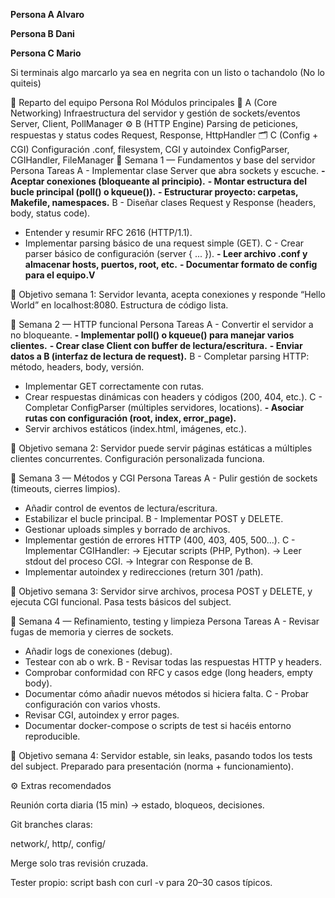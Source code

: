 **Persona A Alvaro**

**Persona B Dani**

**Persona C Mario**

Si terminais algo marcarlo ya sea en negrita con un listo o tachandolo (No lo quiteis)

👥 Reparto del equipo
Persona	Rol	Módulos principales
🧠 A (Core Networking)	Infraestructura del servidor y gestión de sockets/eventos	Server, Client, PollManager
⚙️ B (HTTP Engine)	Parsing de peticiones, respuestas y status codes	Request, Response, HttpHandler
🗂️ C (Config + CGI)	Configuración .conf, filesystem, CGI y autoindex	ConfigParser, CGIHandler, FileManager
📆 Semana 1 — Fundamentos y base del servidor
Persona	Tareas
A	- Implementar clase Server que abra sockets y escuche.
**- Aceptar conexiones (bloqueante al principio).**
**- Montar estructura del bucle principal (poll() o kqueue()).**
**- Estructurar proyecto: carpetas, Makefile, namespaces.**
B	- Diseñar clases Request y Response (headers, body, status code).
- Entender y resumir RFC 2616 (HTTP/1.1).
- Implementar parsing básico de una request simple (GET).
C	- Crear parser básico de configuración (server { ... }).
**- Leer archivo .conf y almacenar hosts, puertos, root, etc.**
**- Documentar formato de config para el equipo.V**

🎯 Objetivo semana 1:
Servidor levanta, acepta conexiones y responde “Hello World” en localhost:8080.
Estructura de código lista.

📆 Semana 2 — HTTP funcional
Persona	Tareas
A	- Convertir el servidor a no bloqueante.
**- Implementar poll() o kqueue() para manejar varios clientes.**
**- Crear clase Client con buffer de lectura/escritura.**
**- Enviar datos a B (interfaz de lectura de request).**
B	- Completar parsing HTTP: método, headers, body, versión.
- Implementar GET correctamente con rutas.
- Crear respuestas dinámicas con headers y códigos (200, 404, etc.).
C	- Completar ConfigParser (múltiples servidores, locations).
**- Asociar rutas con configuración (root, index, error_page).**
- Servir archivos estáticos (index.html, imágenes, etc.).

🎯 Objetivo semana 2:
Servidor puede servir páginas estáticas a múltiples clientes concurrentes.
Configuración personalizada funciona.

📆 Semana 3 — Métodos y CGI
Persona	Tareas
A	- Pulir gestión de sockets (timeouts, cierres limpios).
- Añadir control de eventos de lectura/escritura.
- Estabilizar el bucle principal.
B	- Implementar POST y DELETE.
- Gestionar uploads simples y borrado de archivos.
- Implementar gestión de errores HTTP (400, 403, 405, 500...).
C	- Implementar CGIHandler:
→ Ejecutar scripts (PHP, Python).
→ Leer stdout del proceso CGI.
→ Integrar con Response de B.
- Implementar autoindex y redirecciones (return 301 /path).

🎯 Objetivo semana 3:
Servidor sirve archivos, procesa POST y DELETE, y ejecuta CGI funcional.
Pasa tests básicos del subject.

📆 Semana 4 — Refinamiento, testing y limpieza
Persona	Tareas
A	- Revisar fugas de memoria y cierres de sockets.
- Añadir logs de conexiones (debug).
- Testear con ab o wrk.
B	- Revisar todas las respuestas HTTP y headers.
- Comprobar conformidad con RFC y casos edge (long headers, empty body).
- Documentar cómo añadir nuevos métodos si hiciera falta.
C	- Probar configuración con varios vhosts.
- Revisar CGI, autoindex y error pages.
- Documentar docker-compose o scripts de test si hacéis entorno reproducible.

🎯 Objetivo semana 4:
Servidor estable, sin leaks, pasando todos los tests del subject.
Preparado para presentación (norma + funcionamiento).

⚙️ Extras recomendados

Reunión corta diaria (15 min) → estado, bloqueos, decisiones.

Git branches claras:

network/, http/, config/

Merge solo tras revisión cruzada.

Tester propio: script bash con curl -v para 20–30 casos típicos.

